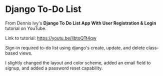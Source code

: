# Django To-Do List 

From Dennis Ivy's **Django To Do List App With User Registration & Login** tutorial on YouTube.

Link to tutorial: https://youtu.be/llbtoQTt4qw

Sign-in required to-do list using django's create, update, and delete class-based views. 

I slightly changed the layout and color scheme, added an email field to signup, and added a password reset capability. 
